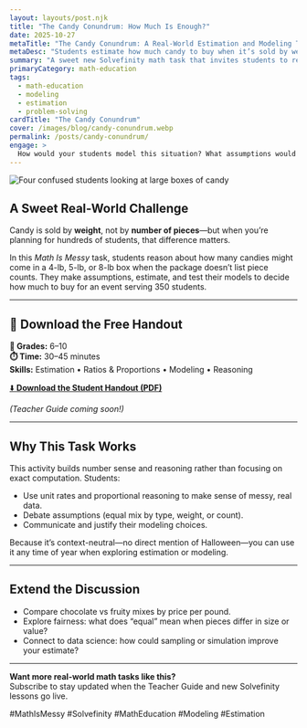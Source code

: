 ```yaml
---
layout: layouts/post.njk
title: "The Candy Conundrum: How Much Is Enough?"
date: 2025-10-27
metaTitle: "The Candy Conundrum: A Real-World Estimation and Modeling Task"
metaDesc: "Students estimate how much candy to buy when it’s sold by weight, building reasoning and modeling skills in a fun, real-world context."
summary: "A sweet new Solvefinity math task that invites students to reason, estimate, and model with real-world data. Perfect for grades 6–10."
primaryCategory: math-education
tags:
  - math-education
  - modeling
  - estimation
  - problem-solving
cardTitle: "The Candy Conundrum"
cover: /images/blog/candy-conundrum.webp
permalink: /posts/candy-conundrum/
engage: >
  How would your students model this situation? What assumptions would they make?
---
```


<div class="featured-image">
  <img src="/images/blog/candy-conundrum.webp" alt="Four confused students looking at large boxes of candy">
</div>

## A Sweet Real-World Challenge

Candy is sold by **weight**, not by **number of pieces**—but when you’re planning for hundreds of students, that difference matters.

In this *Math Is Messy* task, students reason about how many candies might come in a 4-lb, 5-lb, or 8-lb box when the package doesn’t list piece counts. They make assumptions, estimate, and test their models to decide how much to buy for an event serving 350 students.

---

## 🍬 Download the Free Handout

**🧮 Grades:** 6–10  
**⏱️ Time:** 30–45 minutes  
**Skills:** Estimation • Ratios & Proportions • Modeling • Reasoning  

[⬇️ **Download the Student Handout (PDF)**](/downloads/candy-conundrum-handout.pdf)

*(Teacher Guide coming soon!)*

---

## Why This Task Works

This activity builds number sense and reasoning rather than focusing on exact computation. Students:
- Use unit rates and proportional reasoning to make sense of messy, real data.  
- Debate assumptions (equal mix by type, weight, or count).  
- Communicate and justify their modeling choices.  

Because it’s context-neutral—no direct mention of Halloween—you can use it any time of year when exploring estimation or modeling.

---

## Extend the Discussion

- Compare chocolate vs fruity mixes by price per pound.  
- Explore fairness: what does “equal” mean when pieces differ in size or value?  
- Connect to data science: how could sampling or simulation improve your estimate?  

---

**Want more real-world math tasks like this?**  
Subscribe to stay updated when the Teacher Guide and new Solvefinity lessons go live.

#MathIsMessy #Solvefinity #MathEducation #Modeling #Estimation
